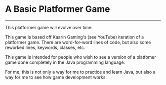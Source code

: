# A Basic Platformer Game
***
<p> This platformer game will evolve over time. </p> 
<p> This game is based off Kaarin Gaming's (see YouTube) iteration of a platformer game. There are word-for-word lines of code, but also some reworked lines, keywords, classes, etc. </p>
<p> This game is intended for people who wish to see a version of a platfomer game done completely in the Java programming language. </p> 
<p> For me, this is not only a way for me to practice and learn Java, but also a way for me to see how game development works. </p> 
